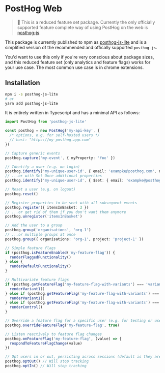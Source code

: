 # PostHog Web

> 🚧 This is a reduced feature set package. Currently the only officially supported feature complete way of using PostHog on the web is [posthog-js](https://github.com/PostHog/posthog-js)

This package is currently published to npm as [posthog-js-lite](https://www.npmjs.com/package/posthog-js-lite) and is a simplified version of the recommended and offically supported `posthog-js`.

You'd want to use this only if you're very conscious about package sizes, and this reduced feature set (only analytics and feature flags) works for your use case. The most common use case is in chrome extensions.

## Installation

```bash
npm i -s posthog-js-lite
# or
yarn add posthog-js-lite
```

It is entirely written in Typescript and has a minimal API as follows:

```ts
import PostHog from 'posthog-js-lite'

const posthog = new PostHog('my-api-key', {
  /* options, e.g. for self-hosted users */
  // host: "https://my-posthog.app.com"
})

// Capture generic events
posthog.capture('my-event', { myProperty: 'foo' })

// Identify a user (e.g. on login)
posthog.identify('my-unique-user-id', { email: 'exampke@posthog.com', name: 'Jane Doe' })
// ...or with Set Once additional properties
posthog.identify('my-unique-user-id', { $set: { email: 'exampke@posthog.com', name: 'Jane Doe' }, $set_once: { vip: true } })

// Reset a user (e.g. on logout)
posthog.reset()

// Register properties to be sent with all subsequent events
posthog.register({ itemsInBasket: 3 })
// ...or get rid of them if you don't want them anymore
posthog.unregister('itemsInBasket')

// Add the user to a group
posthog.group('organisations', 'org-1')
// ...or multiple groups at once
posthog.group({ organisations: 'org-1', project: 'project-1' })

// Simple feature flags
if (posthog.isFeatureEnabled('my-feature-flag')) {
  renderFlaggedFunctionality()
} else {
  renderDefaultFunctionality()
}

// Multivariate feature flags
if (posthog.getFeatureFlag('my-feature-flag-with-variants') === 'variant1') {
  renderVariant1()
} else if (posthog.getFeatureFlag('my-feature-flag-with-variants') === 'variant2') {
  renderVariant1()
} else if (posthog.getFeatureFlag('my-feature-flag-with-variants') === 'control') {
  renderControl()
}

// Override a feature flag for a specific user (e.g. for testing or user preference)
posthog.overrideFeatureFlag('my-feature-flag', true)

// Listen reactively to feature flag changes
posthog.onFeatureFlag('my-feature-flag', (value) => {
  respondToFeatureFlagChange(value)
})

// Opt users in or out, persisting across sessions (default is they are opted in)
posthog.optOut() // Will stop tracking
posthog.optIn() // Will stop tracking
```
